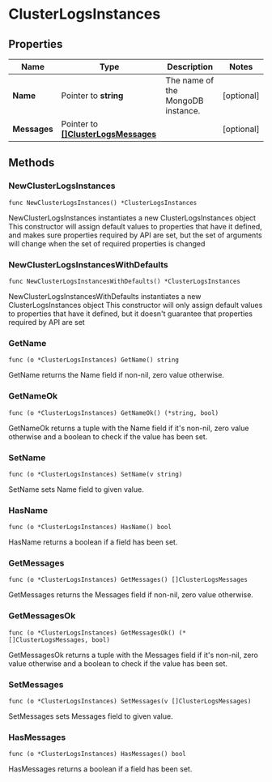 # ClusterLogsInstances

## Properties

|Name | Type | Description | Notes|
|------------ | ------------- | ------------- | -------------|
|**Name** | Pointer to **string** | The name of the MongoDB instance. | [optional] |
|**Messages** | Pointer to [**[]ClusterLogsMessages**](ClusterLogsMessages.md) |  | [optional] |

## Methods

### NewClusterLogsInstances

`func NewClusterLogsInstances() *ClusterLogsInstances`

NewClusterLogsInstances instantiates a new ClusterLogsInstances object
This constructor will assign default values to properties that have it defined,
and makes sure properties required by API are set, but the set of arguments
will change when the set of required properties is changed

### NewClusterLogsInstancesWithDefaults

`func NewClusterLogsInstancesWithDefaults() *ClusterLogsInstances`

NewClusterLogsInstancesWithDefaults instantiates a new ClusterLogsInstances object
This constructor will only assign default values to properties that have it defined,
but it doesn't guarantee that properties required by API are set

### GetName

`func (o *ClusterLogsInstances) GetName() string`

GetName returns the Name field if non-nil, zero value otherwise.

### GetNameOk

`func (o *ClusterLogsInstances) GetNameOk() (*string, bool)`

GetNameOk returns a tuple with the Name field if it's non-nil, zero value otherwise
and a boolean to check if the value has been set.

### SetName

`func (o *ClusterLogsInstances) SetName(v string)`

SetName sets Name field to given value.

### HasName

`func (o *ClusterLogsInstances) HasName() bool`

HasName returns a boolean if a field has been set.

### GetMessages

`func (o *ClusterLogsInstances) GetMessages() []ClusterLogsMessages`

GetMessages returns the Messages field if non-nil, zero value otherwise.

### GetMessagesOk

`func (o *ClusterLogsInstances) GetMessagesOk() (*[]ClusterLogsMessages, bool)`

GetMessagesOk returns a tuple with the Messages field if it's non-nil, zero value otherwise
and a boolean to check if the value has been set.

### SetMessages

`func (o *ClusterLogsInstances) SetMessages(v []ClusterLogsMessages)`

SetMessages sets Messages field to given value.

### HasMessages

`func (o *ClusterLogsInstances) HasMessages() bool`

HasMessages returns a boolean if a field has been set.


